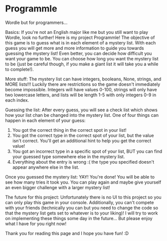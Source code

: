 # Programmle
Wordle but for programmers...

Basics:
If you're not an English major like me but you still want to play Wordle, look no further! Here is my project Programmle! The objective of this game is to guess what is in each element of a mystery list. With each guess you will get more and more information to guide you towards guessing the mystery list! Even better, you can decide how difficult you want your game to be. You can choose how long you want the mystery list to be (just be careful though, if you make a giant list it will take you a while to complete!).

More stuff:
The mystery list can have integers, booleans, None, strings, and MORE lists!!! Luckily there are restrictions so the game doesn't immediately become impossible. Integers will have values 0-100, strings will only have two lowercase letters, and lists will be length 1-5 with only integers 0-9 in each index. 

Guessing the list:
After every guess, you will see a check list which shows how your list chan be changed into the mystery list. One of four things can happen in each element of your guess:
1) You got the correct thing in the correct spot in your list!
2) You got the correct type in the correct spot of your list, but the value isn't correct. You'll get an additional hint to help you get the correct value!
3) You got an incorrect type in a specific spot of your list, BUT you can find your guessed type somewhere else in the mystery list.
4) Everything about the entry is wrong :( the type you specified doesn't appear anywhere else in the list.

Once you guessed the mystery list:
YAY! You're done! You will be able to see how many tries it took you. You can play again and maybe give yourself an even bigger challenge with a larger mystery list!

The future for this project:
Unfortunately there is no UI to this project so you can only play this game in your console. Additionally, you can't compete with your friends (technically you can but you need to change the code so that the mystery list gets set to whatever is to your liking)! I will try to work on implementing these things some day in the future... But please enjoy what I have for you right now!

Thank you for reading this page and I hope you have fun! :D

